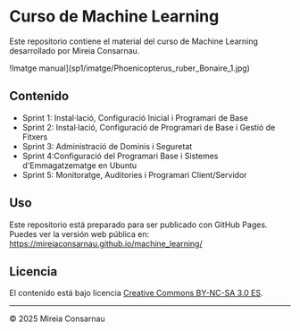 # Curso de Machine Learning

Este repositorio contiene el material del curso de Machine Learning desarrollado por Mireia Consarnau.

!Imatge manual](sp1/imatge/Phoenicopterus_ruber_Bonaire_1.jpg)
## Contenido

- Sprint 1: Instal·lació, Configuració Inicial i Programari de Base
- Sprint 2: Instal·lació, Configuració de Programari de Base i Gestió de Fitxers
- Sprint 3: Administració de Dominis i Seguretat
- Sprint 4:Configuració del Programari Base i Sistemes d'Emmagatzematge en Ubuntu
- Sprint 5: Monitoratge, Auditories i Programari Client/Servidor

## Uso

Este repositorio está preparado para ser publicado con GitHub Pages.  
Puedes ver la versión web pública en:  
https://mireiaconsarnau.github.io/machine_learning/

## Licencia

El contenido está bajo licencia [Creative Commons BY-NC-SA 3.0 ES](LICENSE.md).


---

© 2025 Mireia Consarnau

